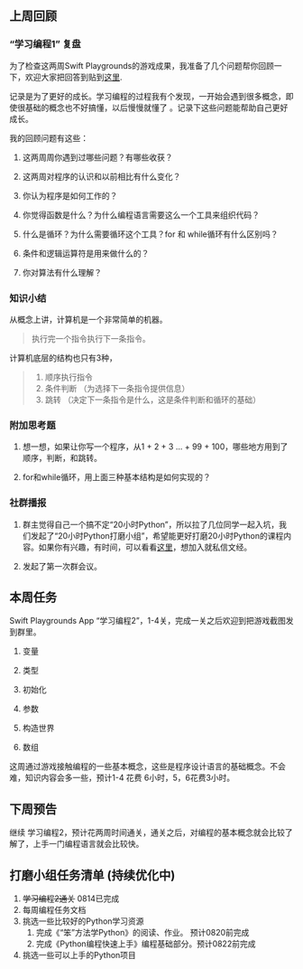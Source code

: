 ## 上周回顾

### “学习编程1” 复盘

为了检查这两周Swift Playgrounds的游戏成果，我准备了几个问题帮你回顾一下，欢迎大家把回答到贴到[这里](https://github.com/lanjing99/20HoursPython/issues/4).

记录是为了更好的成长。学习编程的过程我有个发现，一开始会遇到很多概念，即使很基础的概念也不好搞懂，以后慢慢就懂了 。记录下这些问题能帮助自己更好成长。


我的回顾问题有这些：
1. 这两周周你遇到过哪些问题？有哪些收获？

2. 这两周对程序的认识和以前相比有什么变化？

3. 你认为程序是如何工作的？

4. 你觉得函数是什么？为什么编程语言需要这么一个工具来组织代码？

5. 什么是循环？为什么需要循环这个工具？for 和 while循环有什么区别吗？

6. 条件和逻辑运算符是用来做什么的？

7. 你对算法有什么理解？

   

### 知识小结

从概念上讲，计算机是一个非常简单的机器。

> 执行完一个指令执行下一条指令。

计算机底层的结构也只有3种，

>1. 顺序执行指令
>2. 条件判断 （为选择下一条指令提供信息）
>3. 跳转 （决定下一条指令是什么，这是条件判断和循环的基础）



### 附加思考题

1. 想一想，如果让你写一个程序，从1 + 2 + 3 ... + 99 + 100，哪些地方用到了顺序，判断，和跳转。

2. for和while循环，用上面三种基本结构是如何实现的？



### 社群播报

1. 群主觉得自己一个搞不定“20小时Python”，所以拉了几位同学一起入坑，我们发起了“20小时Python打磨小组”，希望能更好打磨20小时Python的课程内容。如果你有兴趣，有时间，可以看看[这里](https://github.com/lanjing99/20HoursPython/blob/master/20小时Python打磨小组召集.md)，想加入就私信文经。

2. 发起了第一次群会议。

   

## 本周任务

Swift Playgrounds App “学习编程2”，1-4关，完成一关之后欢迎到把游戏截图发到群里。
1. 变量

2. 类型

3. 初始化

4. 参数

5. 构造世界

6. 数组

  这周通过游戏接触编程的一些基本概念，这些是程序设计语言的基础概念。不会难，知识内容会多一些，预计1-4 花费 6小时，5，6花费3小时。

  

## 下周预告

继续 学习编程2，预计花两周时间通关，通关之后，对编程的基本概念就会比较了解了，上手一门编程语言就会比较快。



## 打磨小组任务清单 (持续优化中)

1. ~~学习编程2通关~~ 0814已完成
2. 每周编程任务文档
3. 挑选一些比较好的Python学习资源
   1. 完成《“笨”方法学Python》的阅读、作业。    预计0820前完成
   2. 完成《Python编程快速上手》编程基础部分。预计0822前完成
4. 挑选一些可以上手的Python项目